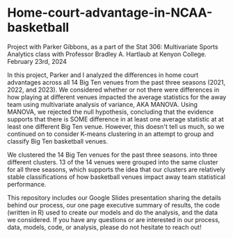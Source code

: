 # Home-court-advantage-in-NCAA-basketball

Project with Parker Gibbons, as a part of the Stat 306: Multivariate Sports Analytics class with Professor Bradley A. Hartlaub at Kenyon College. February 23rd, 2024

In this project, Parker and I analyzed the differences in home court advantages across all 14 Big Ten venues from the past three seasons (2021, 2022, and 2023). We considered whether or not there were differences in how playing at different venues impacted the average statistics for the away team using multivariate analysis of variance, AKA MANOVA. Using MANOVA, we rejected the null hypothesis, concluding that the evidence supports that there is SOME difference in at least one average statistic at at least one different Big Ten venue. However, this doesn't tell us much, so we continued on to consider K-means clustering in an attempt to group and classify Big Ten basketball venues. 

We clustered the 14 Big Ten venues for the past three seasons. into three different clusters. 13 of the 14 venues were grouped into the same cluster for all three seasons, which supports the idea that our clusters are relatively stable classifications of how basketball venues impact away team statistical performance. 

This repository includes our Google Slides presentation sharing the details behind our process, our one page executive summary of results, the code (written in R) used to create our models and do the analysis, and the data we considered. If you have any questions or are interested in our process, data, models, code, or analysis, please do not hesitate to reach out!

